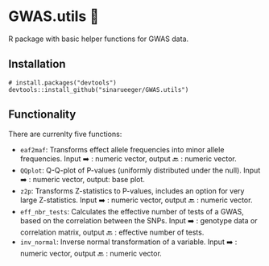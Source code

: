 
# GWAS.utils 🚧

R package with basic helper functions for GWAS data. 

## Installation

```
# install.packages("devtools")
devtools::install_github("sinarueeger/GWAS.utils")
```

## Functionality

There are currenlty five functions: 

- `eaf2maf`: Transforms effect allele frequencies into minor allele frequencies. Input ➡️ : numeric vector, output 🔙 : numeric vector. 
- `QQplot`: Q-Q-plot of P-values (uniformly distributed under the null). Input ➡️ : numeric vector, output: base plot. 
- `z2p`: Transforms Z-statistics to P-values, includes an option for very large Z-statistics. Input ➡️ : numeric vector, output 🔙 : numeric vector. 
- `eff_nbr_tests`: Calculates the effective number of tests of a GWAS, based on the correlation between the SNPs. Input ➡️ : genotype data or correlation matrix, output 🔙 : effective number of tests. 
- `inv_normal`: Inverse normal transformation of a variable. Input ➡️ : numeric vector, output 🔙 : numeric vector.
